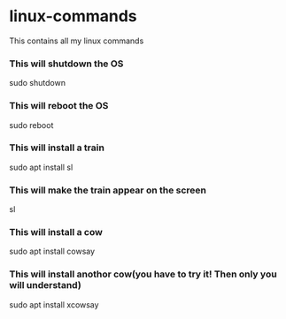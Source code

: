 # linux-commands
This contains all my linux commands
### This will shutdown the OS
sudo shutdown 
### This will reboot the OS
sudo reboot
### This will install a train
sudo apt install sl
### This will make the train appear on the screen
sl
### This will install a cow
sudo apt install cowsay
###  This will install anothor cow(you have to try it! Then only you will understand)
sudo apt install xcowsay
